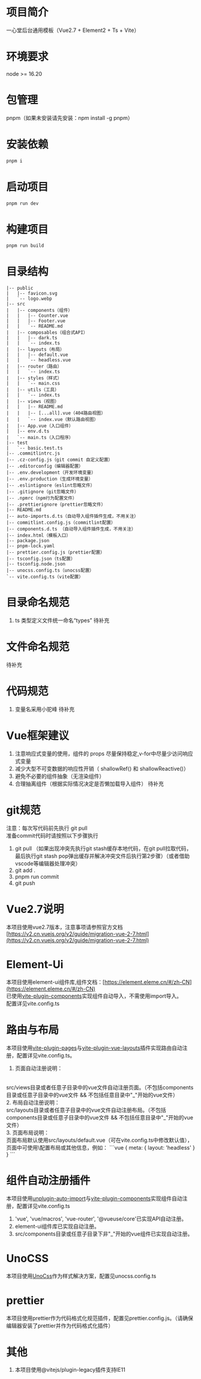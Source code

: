 # 项目简介
一心堂后台通用模板（Vue2.7 + Element2 + Ts + Vite）

# 环境要求
node >= 16.20

# 包管理
pnpm（如果未安装请先安装：npm install -g pnpm）

# 安装依赖
```bash
pnpm i
```

# 启动项目
```bash
pnpm run dev
```
# 构建项目
```bash
pnpm run build
```

# 目录结构
```text
|-- public
|   |-- favicon.svg
|   `-- logo.webp
|-- src
|   |-- components（组件）
|   |   |-- Counter.vue
|   |   |-- Footer.vue
|   |   `-- README.md
|   |-- composables（组合式API）
|   |   |-- dark.ts
|   |   `-- index.ts
|   |-- layouts（布局）
|   |   |-- default.vue
|   |   `-- headless.vue
|   |-- router（路由）
|   |   `-- index.ts
|   |-- styles（样式）
|   |   `-- main.css
|   |-- utils（工具）
|   |   `-- index.ts
|   |-- views（视图）
|   |   |-- README.md
|   |   |-- [...all].vue（404路由视图）
|   |   `-- index.vue（默认路由视图）
|   |-- App.vue（入口组件）
|   |-- env.d.ts
|   `-- main.ts（入口程序）
|-- test
|   `-- basic.test.ts
|-- .commitlintrc.js
|-- .cz-config.js（git commit 自定义配置）
|-- .editorconfig（编辑器配置）
|-- .env.development（开发环境变量）
|-- .env.production（生成环境变量）
|-- .eslintignore（eslint忽略文件）
|-- .gitignore（git忽略文件）
|-- .npmrc（npm行为配置文件）
|-- .prettierignore（prettier忽略文件）
|-- README.md
|-- auto-imports.d.ts（自动导入组件插件生成，不用关注）
|-- commitlint.config.js（commitlint配置）
|-- components.d.ts （自动导入组件插件生成，不用关注）
|-- index.html（模板入口）
|-- package.json
|-- pnpm-lock.yaml
|-- prettier.config.js（prettier配置）
|-- tsconfig.json（ts配置）
|-- tsconfig.node.json
|-- unocss.config.ts（unocss配置）
`-- vite.config.ts（vite配置）
```

# 目录命名规范
1. ts 类型定义文件统一命名“types”
待补充

# 文件命名规范
待补充

# 代码规范
1. 变量名采用小驼峰
待补充

# Vue框架建议
1. 注意响应式变量的使用，组件的 props 尽量保持稳定,v-for中尽量少访问响应式变量
2. 减少大型不可变数据的响应性开销（ shallowRef() 和 shallowReactive()）
3. 避免不必要的组件抽象（无渲染组件）
4. 合理抽离组件（根据实际情况决定是否懒加载导入组件）
待补充

# git规范
注意：每次写代码前先执行 git pull 
<br/>
准备commit代码时请按照以下步骤执行
1. git pull （如果出现冲突先执行git stash缓存本地代码，在git pull拉取代码，最后执行git stash pop弹出缓存并解决冲突文件后执行第2步骤）（或者借助vscode等编辑器处理冲突）
2. git add .
3. pnpm run commit 
4. git push

# Vue2.7说明
本项目使用vue2.7版本，注意事项请参照官方文档[https://v2.cn.vuejs.org/v2/guide/migration-vue-2-7.html](https://v2.cn.vuejs.org/v2/guide/migration-vue-2-7.html)

# Element-Ui
本项目使用element-ui组件库,组件文档：[https://element.eleme.cn/#/zh-CN](https://element.eleme.cn/#/zh-CN)
<br/>
已使用[vite-plugin-components](https://github.com/antfu/vite-plugin-components)实现组件自动导入，不需使用import导入。
<br/>
配置详见vite.config.ts

# 路由与布局
本项目使用[vite-plugin-pages](https://github.com/hannoeru/vite-plugin-pages)与[vite-plugin-vue-layouts](https://github.com/JohnCampionJr/vite-plugin-vue-layouts)插件实现路由自动注册，配置详见vite.config.ts。
<br/>
1. 页面自动注册说明：
<br/>
src/views目录或者任意子目录中的vue文件自动注册页面。（不包括components目录或任意子目录中的vue文件 && 不包括任意目录中"_"开始的vue文件）
<br/>
2. 布局自动注册说明：
<br/>
src/layouts目录或者任意子目录中的vue文件自动注册布局。（不包括components目录或任意子目录中的vue文件 && 不包括任意目录中"_"开始的vue文件）
<br/>
3. 页面布局说明：
<br/>
页面布局默认使用src/layouts/default.vue（可在vite.config.ts中修改默认值），页面中可使用\<route\>配置布局或其他信息，例如：
```vue
<route>
  {
    meta: {
      layout: 'headless'
    }
  }
</route>
```

# 组件自动注册插件
本项目使用[unplugin-auto-import](https://github.com/antfu/unplugin-auto-import)与[vite-plugin-components](https://github.com/antfu/vite-plugin-components)实现组件自动注册，配置详见vite.config.ts
1. 'vue', 'vue/macros', 'vue-router', '@vueuse/core'已实现API自动注册。
2. element-ui组件库已实现自动注册。
3. src/components目录或任意子目录下非"_"开始的vue组件已实现自动注册。

# UnoCSS
本项目使用[UnoCss](https://github.com/antfu/unocss)作为样式解决方案，配置见unocss.config.ts

# prettier
本项目使用prettier作为代码格式化规范插件，配置见prettier.config.js。（请确保编辑器安装了prettier并作为代码格式化插件）

# 其他
1. 本项目使用@vitejs/plugin-legacy插件支持IE11
